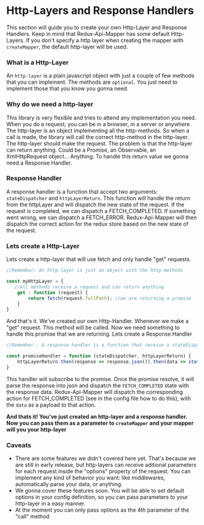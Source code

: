 # Http-Layers and Response Handlers

This section will guide you to create your own Http-Layer and Response Handlers. Keep in mind that Redux-Api-Mapper has some default Http-Layers. If you don't specify a http layer when creating the mapper with ``createMapper``, the default http-layer will be used.

### What is a Http-Layer

An ``http-layer`` is a plain javascript object with just a couple of few methods that you can implement. The methods are ``optional``. You just need to implement those that you know you gonna need.

### Why do we need a http-layer

This library is very flexible and tries to attend any implementation you need. When you do a request, you can be in a browser, in a server or anywhere. The http-layer is an object implementing all the http-methods. So when a call is made, the library will call the correct http-method in the http-layer. The http-layer should make the request. The problem is that the http-layer can return anything. Could be a Promise, an Observable, an XmlHttpRequest object... Anything. To handle this return value we gonna need a Response Handler.

### Response Handler

A response handler is a function that accept two arguments: ``stateDispatcher`` and ``httpLayerReturn``. This function will handle the return from the httpLayer and will dispatch the new state of the request. If the request is completed, we can dispatch a FETCH_COMPLETED. If something went wrong, we can dispatch a FETCH_ERROR.
Redux-Api-Mapper will then dispatch the correct action for the redux store based on the new state of the request.

### Lets create a Http-Layer

Lets create a http-layer that will use fetch and only handle "get" requests.

```js
//Remember: An http-layer is just an object with the http-methods

const myHttpLayer = {
   //All methods receive a request and can return anything
    get : function (request) {
        return fetch(request.fullPath); //we are returning a promise
    }
}
```
And that's it. We've created our own Http-Handler. Whenever we make a "get" request. This method will be called. Now we need something to handle this promise that we are returning. Lets create a Response Handler

```js
//Remember : A response handler is a function that receive a stateDispatcher and the httpLayerReturn

const promiseHandler = function (stateDispatcher, httpLayerReturn) {
    httpLayerReturn.then(response => response.json()).then(data => stateDispatcher(FETCH_STATES.FETCH_COMPLETED, data)); //we are not handling errors here, but we could
}

```

This handler will subscribe to the promise. Once the promise resolve, it will parse the response into json and dispatch the ``FETCH_COMPLETED`` state with the response data. Redux-Api-Mapper will dispatch the corresponding action for FETCH_COMPLETED (see in the config file how to do this), with the ``data`` as a payload to that action.

<b>And thats it! You've just created an http-layer and a response handler. Now you can pass them as a parameter to ``createMapper`` and your mapper will you your http-layer</b>

### Caveats
* There are some features we didn't covered here yet. That's because we are still in early release, but http-layers can receive aditional parameters for each request inside the "options" property of the request. You can implement any kind of behavior you want: like middlewares, automatically parse your data, or anything.
* We gonna cover these features soon. You will be able to set default options in your config definition, so you can pass parameters to your http-layer in a easy manner.
* At the moment you can only pass options as the 4th parameter of the "call" method
